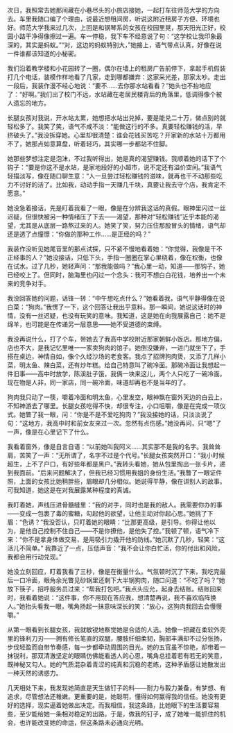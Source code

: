 次日，我照常去她那间藏在小巷尽头的小旅店接她，一起打车往师范大学的方向去。车里我随口编了个理由，说最近想租间房，听说这附近租房子方便、环境也好。师范大学我来过几次，上回是和钢琴系的女孩在校园里晃，那天阳光正好，校园小路干净得像擦过一遍。车一停稳，我下车不经意说了句：“这学校让我印象最深的，其实是蚂蚁。”“对，这边的蚂蚁特别大，”她接上，语气带点认真，好像在说一件谁都该知道的小秘密。

我们沿着教学楼和小花园转了一圈，偶尔在墙上的租房广告前停下，拿起手机假装打几个电话，装模作样地看了几家，走到哪都嫌弃：这家采光差，那家太吵。走出一段后，我装作漫不经心地说：“要不……去你那水站看看？”她头也不抬地应了：“好啊。”我们出了校门不远，水站藏在老居民楼背后的角落里，低调得像个被人遗忘的地方。

长腿女孩对我说，开水站太累，她想把水站出兑掉，要是能兑二十万，做点别的就轻松多了。我笑了笑，语气不咸不淡：“能做这行的不多。真要轻松赚钱的活，早挤破头了。”我没拆穿她。心里却很清楚：谁会花钱买苦吃？开家新的水站十万都用不了，她那点如意算盘，听着轻巧，其实哪一步都站不住脚。

她那些梦想注定是泡沫，不过我听得出，她是真的渴望赚钱。我顺着她的话下了个钩子：“要是你这不是水站，是家地段好的小超市，说不定还有溢价空间。”我语气轻描淡写，像在随口聊生意：“人一旦尝过轻松赚钱的滋味，就再也干不动那些吃力不讨好的活了。比如我，动动手指一天赚几千块，真要让我去守个店，我肯定不愿意。”

她没急着接话，先是盯着我看了一眼，像是在分辨我这话的真假。眼神里闪过一丝迟疑，但很快被另一种情绪压了下去——渴望，那种对“轻松赚钱”近乎本能的渴望，尤其是从底层一路熬过来的人。她笑了笑，努力压住那股冒头的情绪，语气却还是透了点憧憬：“你做的那种工作……是正经的吗？”

我装作没听见她尾音里的那点试探，只不紧不慢地看着她：“你觉得，我像是干不正经事的人？”她没接话，只低下头，手指一圈圈在掌心里绕着，像在权衡，也像在试水。过了几秒，她轻声问：“那我能做吗？”我心里一动，知道——那钩子，她已经咬上了。但同时，脑海里也闪过一个念头：我可不想白白花钱，培养出一个未来的竞争对手。

我没回答她的问题，话锋一转：“中午想吃点什么？”她看着我，语气平静得像在说白菜：“狗肉。”我愣了一下，这个回答让我出乎意料。那一瞬间，她说这话时的神情，没有一丝迟疑，也没有玩笑的意味。我知道，这是她在向我展露自己：她不是绵羊，也可能是在传递另一层意思——她不受道德的束缚。

我没再说什么，打了个车，带她去了我高中学校附近那家朝鲜小饭店。那地方偏，店也不大，是我记忆里唯一一家卖狗肉的馆子。她倒没嫌弃，一进门就坐下了，手搭在桌边，神情自如，像个久经沙场的老食客。我点了招牌狗肉煲，又添了几样小菜，明太鱼、辣白菜，还有炒年糕。给自己特意叫了碗冷面。那碗冷面让我想起一件旧事——高中时放学，陈溪肚子饿，我俩一块来这儿，两个人只吃了一碗冷面。现在物是人非，同一家店，同一碗冷面，味道却再也不是当年的了。

狗肉我只动了一筷，嚼着冷面和明太鱼，心里发空，眼神飘在窗外天边的白云上，不知神游去了哪里。长腿女孩吃得不快，却很专注，小口咀嚼，像是在完成一项仪式。她瞥了我一眼，问：“你是不是不爱吃狗肉？”我没接她的话，只淡淡说了句：“这地方，我高中时和前女友来过一次。忽然有点伤感。”她没再问，只“嗯”了一声，像是在心里记下了什么。

我看着窗外，像是自言自语：“以前她叫我阿义……其实那不是我的名字。我耸耸肩，苦笑了一声：“无所谓了，名字不过是个代号。”长腿女孩突然开口：“我小时候超生，上不了户口，有好些年都是黑户。”我转头看她，她从包里掏出一张卡片，递到我面前。“后来问题解决了，但我已经习惯用我姐的身份生活。”我瞥了一眼证件照，上面的女孩比她稍胖些，眉眼却几分相似。她说得平静，像在讲别人的故事。可我知道，她这是在对我展露某种程度的真诚。

我盯着她，声线压进骨髓缝里：“我的对手，同时也是我的敌人。我需要你办的事——变成一包裹了毒的蜜糖，勾起他的欲望，让他主动对你起心思。”她挑了下眉：“色诱？”我没否认，只盯着她的眼睛：“比那更高级，是引导。你得让他以为，是他自己控制不住自己——不是你撩他，是他失了控。”我顿了顿，语气冷下来：“你不是拿身体做交易，是用吸引力撬开他的防线。”她沉默了几秒，轻笑：“这活儿不简单。” 我靠近了一点，压低声音：“我不会让你白忙活，你的付出和风险，我都会用行动兑现。”

她没立刻回应，盯着我看了三秒，像是在衡量什么。气氛顿时沉了下来，我吃完最后一口冷面，眼角余光瞥见砂锅里还剩下大半锅狗肉，随口问道：“不吃了吗？”她放下筷子，招呼服务员过来：“帮我打包吧。”我点头应允，起身去结账。结账回来时，我看着她说：“这件事，你不用现在答应我，想清楚再说，我不喜欢临阵换人。”她抬头看我一眼，嘴角扬起一抹意味深长的笑：“放心，这狗肉我回去会慢慢嚼。”

从第一眼看到长腿女孩，我就敏锐地察觉她是合适的人选。她像一把藏在柔软外壳里的锋利刀刃——拥有修长笔直的双腿，腰肢纤细柔韧，胸部丰满却不过分张扬，步伐轻盈而自带节奏感，每一步都牵动周围的目光。她的五官虽不惊艳，却带着一抹锐利，那双清澈坚定的眼睛仿佛能看透人的心思，嘴角总挂着若有若无的笑意，既神秘又勾人。她的气质混杂着青涩的纯真和沉稳的老练，这种矛盾感让她散发出一种天然的诱惑力。

几天相处下来，我发现她简直是天生做钉子的料——耐力与毅力兼备，有梦想、有追求，尽管想法还稚嫩。更重要的是，她聪明，懂得如何赢得我的信任。她没有更好的选择，现实逼着她做出决定。而我相信，我这条路，比她眼下的生活要容易些，至少能给她一条相对稳定的出路。于是，做我的钉子，成了她唯一能抓住的机会，也许能改变她的命运，但这条路未必通向光明。